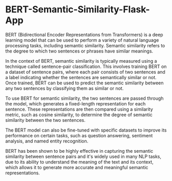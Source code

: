 # BERT-Semantic-Similarity-Flask-App

BERT (Bidirectional Encoder Representations from Transformers) is a deep learning model that can be used to perform a variety of natural language processing tasks, including semantic similarity. Semantic similarity refers to the degree to which two sentences or phrases have similar meanings.

In the context of BERT, semantic similarity is typically measured using a technique called sentence-pair classification. This involves training BERT on a dataset of sentence pairs, where each pair consists of two sentences and a label indicating whether the sentences are semantically similar or not. Once trained, BERT can be used to predict the semantic similarity between any two sentences by classifying them as similar or not.

To use BERT for semantic similarity, the two sentences are passed through the model, which generates a fixed-length representation for each sentence. These representations are then compared using a similarity metric, such as cosine similarity, to determine the degree of semantic similarity between the two sentences.

The BERT model can also be fine-tuned with specific datasets to improve its performance on certain tasks, such as question answering, sentiment analysis, and named entity recognition.

BERT has been shown to be highly effective in capturing the semantic similarity between sentence pairs and it's widely used in many NLP tasks, due to its ability to understand the meaning of the text and its context, which allows it to generate more accurate and meaningful semantic representations.
